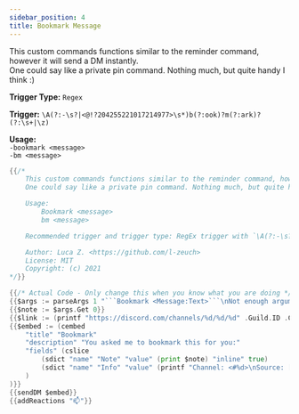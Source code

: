 ```yaml
---
sidebar_position: 4
title: Bookmark Message
---
```


This custom commands functions similar to the reminder command, however it will send a DM instantly.  
One could say like a private pin command. Nothing much, but quite handy I think :)

**Trigger Type:** `Regex`

**Trigger:** `\A(?:-\s?|<@!?204255221017214977>\s*)b(?:ook)?m(?:ark)?(?:\s+|\z)`

**Usage:**  
`-bookmark <message>`  
`-bm <message>`

````go
{{/*
    This custom commands functions similar to the reminder command, however it will send a DM instantly.
    One could say like a private pin command. Nothing much, but quite handy I think  :)

    Usage:
        Bookmark <message>
        bm <message>

    Recommended trigger and trigger type: RegEx trigger with `\A(?:-\s?|<@!?204255221017214977>\s*)b(?:ook)?m(?:ark)?(?:\s+|\z)`

    Author: Luca Z. <https://github.com/l-zeuch>
    License: MIT
    Copyright: (c) 2021
*/}}

{{/* Actual Code - Only change this when you know what you are doing */}}
{{$args := parseArgs 1 "```Bookmark <Message:Text>```\nNot enough arguments passed." (carg "string" "Message")}}
{{$note := $args.Get 0}}
{{$link := (printf "https://discord.com/channels/%d/%d/%d" .Guild.ID .Channel.ID .Message.ID)}}
{{$embed := (cembed
    "title" "Bookmark"
    "description" "You asked me to bookmark this for you:"
    "fields" (cslice
        (sdict "name" "Note" "value" (print $note) "inline" true)
        (sdict "name" "Info" "value" (printf "Channel: <#%d>\nSource: [Jump!](%s)"  .Channel.ID $link) "inline" true)
    )
)}}
{{sendDM $embed}}
{{addReactions "📫"}}
````
